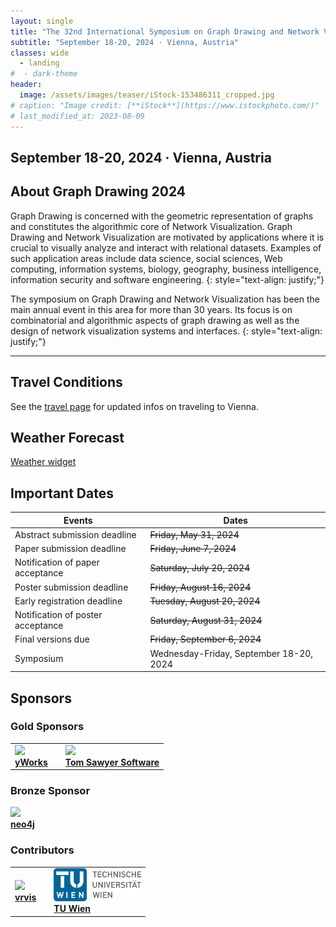 ```yaml
---
layout: single
title: "The 32nd International Symposium on Graph Drawing and Network Visualization"
subtitle: "September 18-20, 2024 · Vienna, Austria"
classes: wide
  - landing
#  - dark-theme
header:
  image: /assets/images/teaser/iStock-153486311_cropped.jpg
# caption: "Image credit: [**iStock**](https://www.istockphoto.com/)"
# last_modified_at: 2023-08-09
---
```


## September 18-20, 2024 · Vienna, Austria

## About Graph Drawing 2024

Graph Drawing is concerned with the geometric representation of graphs and constitutes the algorithmic core of Network Visualization. Graph Drawing and Network Visualization are motivated by applications where it is crucial to visually analyze and interact with relational datasets. Examples of such application areas include data science, social sciences, Web computing, information systems, biology, geography, business intelligence, information security and software engineering.
{: style="text-align: justify;"}

The symposium on Graph Drawing and Network Visualization has been the main annual event in this area for more than 30 years. Its focus is on combinatorial and algorithmic aspects of graph drawing as well as the design of network visualization systems and interfaces.
{: style="text-align: justify;"}


---

## Travel Conditions

See the [travel page](/pages/travel_accomodation) for updated infos on traveling to Vienna.

## Weather Forecast
<div id="ww_10295f0007f3b" v='1.3' loc='id' a='{"t":"responsive","lang":"en","sl_lpl":1,"ids":["wl7855"],"font":"Arial","sl_ics":"one_a","sl_sot":"celsius","cl_bkg":"image","cl_font":"#FFFFFF","cl_cloud":"#FFFFFF","cl_persp":"#81D4FA","cl_sun":"#FFC107","cl_moon":"#FFC107","cl_thund":"#FF5722","cl_odd":"#FFFFFF17"}'><a href="https://weatherwidget.org/" id="ww_10295f0007f3b_u" target="_blank">Weather widget</a></div><script async src="https://app3.weatherwidget.org/js/?id=ww_10295f0007f3b"></script>

## Important Dates

| Events                           | Dates                                   |
|----------------------------------|-----------------------------------------|
| Abstract submission	deadline     | ~~Friday, May 31, 2024~~                |
| Paper submission deadline    		 | ~~Friday, June 7, 2024~~                |
| Notification of paper acceptance | ~~Saturday, July 20, 2024~~             |
| Poster submission deadline		   | ~~Friday, August 16, 2024~~             |
| Early registration deadline		   | ~~Tuesday, August 20, 2024~~            |
| Notification of poster acceptance| ~~Saturday, August 31, 2024~~           |
| Final versions due		           | ~~Friday, September 6, 2024~~           |
| Symposium		                     | Wednesday-Friday, September 18-20, 2024 |


## Sponsors

### Gold Sponsors

<table style="border-collapse: collapse; border: none;">
  <tr style="border: none;">
    <td style="border: none;"><a href=" https://yworks.com/?mtm_campaign=events&mtm_kwd=gd24" target="_blank"><img src="../gd2024/assets/images/sponsor/yWorks.png" width="200" /></a><br />
<a href="https://yworks.com/?mtm_campaign=events&mtm_kwd=gd24" target="_blank"><strong>yWorks</strong></a></td>
    <td style="border: none;"></td>
    <td style="border: none;"><a href="https://www.tomsawyer.com" target="_blank"><img src="../gd2024/assets/images/sponsor/Tom_Sawyer_Software.png" width="264" /></a><br />
<a href="https://www.tomsawyer.com" target="_blank"><strong>Tom Sawyer Software</strong></a>
</td>
  </tr>
</table>


### Bronze Sponsor

<a href="https://neo4j.com/" target="_blank"><img src="../gd2024/assets/images/sponsor/neo4j.png" width="170" /></a><br />
<a href="https://neo4j.com/" target="_blank"><strong>neo4j</strong></a>

### Contributors

<table style="border-collapse: collapse; border: none;">
  <tr style="border: none;">
    <td style="border: none;">
      <a href="https://www.vrvis.at/" target="_blank"><img src="../gd2024/assets/images/sponsor/vrvis.png" width="140" /></a><br />
      <a href="https://www.vrvis.at/" target="_blank"><strong>vrvis</strong></a>
    </td>
    <td style="border: none;"></td>
    <!-- <td style="border: none;">
      <a href="https://www.fwf.ac.at/en/" target="_blank"><img src="assets/images/sponsor/fwf.png" width="140" /></a><br />
      <a href="https://www.fwf.ac.at/en/" target="_blank"><strong>Austrian Science Fund</strong></a>
    </td>
    <td style="border: none;"></td> -->
    <td style="border: none;">
      <a href="https://www.tuwien.at/" target="_blank"><img src="assets/images/sponsor/TU_Logo_transparent_300dpi_RGB.png" width="140" /></a><br />
      <a href="https://www.tuwien.at/" target="_blank"><strong>TU Wien</strong></a>
    </td>
  </tr>
</table>





